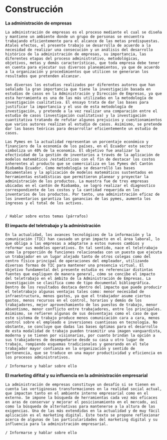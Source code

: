 # Construcción

**La administración de empresas**
    
    La administración de empresas es el proceso mediante el cual se diseña y mantiene un ambiente donde un grupo de personas se encuentra trabajando eficientemente para el alcance de las metas predispuestas. Atales efectos, el presente trabajo se desarrolla de acuerdo a la necesidad de realizar una consecución y un análisis del desarrollo histórico de la administración de empresas, su importancia, las diferentes etapas del proceso administrativo, metodológicas, objetivos, metas y demás características, que toda empresa debe tener en cuenta para ejecutar sus diversos planeamientos, ya que de acuerdo a la organización y procedimientos que utilicen se generaran los resultados que pretenden alcanzar.

    Son diversos los estudios realizados por diferentes autores que han señalado la gran importancia que tiene la investigación basada en estudios de casos en la Administración y Dirección de Empresas, ya que esta herramienta es una de las más utilizadas en la metodología de investigación cualitativa. El ensayo trata de dar las bases para justificar la importancia y el uso de esta metodología de investigación, y pretende a la vez realizar una comparación entre el estudio de casos (investigación cualitativa) y la investigación cuantitativa tratando de refutar algunos prejuicios y cuestionamientos que varios autores realizan al estudio de casos. Asimismo, se pretende dar las bases teóricas para desarrollar eficientemente un estudio de casos.

    Las Pymes en la actualidad representan un porcentaje económico y financiero de la economía de los países, en el Ecuador este sector simboliza un 40% de la economía. El objetivo fue analizar la efectividad de la gestión de inventarios a través de la aplicación de modelos matemáticos /estadísticos con el fin de destacar los costos inherentes al producto que se comercializa en las Pymes del Cantón Riobamba Ecuador. Como metodología se desarrolló las bases documentales y la aplicación de modelos matemáticos sustentados en herramientas estadísticas que permitieron planear y proyectar la administración de los productos. La muestra fue de tres empresas ubicadas en el cantón de Riobamba, se logró realizar el diagnostico correspondiente de los costos y la cantidad requerida en los inventarios de los productos. Por tanto, una administración eficaz de los inventarios garantiza las ganancias de las pymes, aumenta los ingresos y el total de los activos.


    / Hablar sobre estos temas (párrafos)

**El impacto del teletrabajo y la administración**
   
    En la actualidad, los avances tecnológicos de la información y la comunicación (TIC) han causado un gran impacto en el área laboral, lo que obliga a las empresas a adaptarse a estos nuevos cambios y reformar sus modelos operativos. En tal sentido, nace el teletrabajo como la proporción de funciones relacionadas con un puesto que ejecuta un trabajador en un lugar alejado tanto de otros colegas como del centro físico principal de operaciones del empleador, utilizando diversas formas de TIC para mantener una presencia virtual. El objetivo fundamental del presente estudio es referenciar distintas fuentes que expliquen de manera general, cómo se concibe el impacto del teletrabajo en el ámbito de la Administración de Empresas. La investigación se clasifica como de tipo documental bibliográfica. Dentro de los resultados destaca dentro del impacto que puede producir el teletrabajo algunas ventajas tales como: menor necesidad de infraestructura, menos gastos, ya que el trabajador asume ciertos gastos, menos recursos en el control, horarios y demás de los trabajadores, mejor aprovechamiento de los puestos de trabajo, menor absentismo, menor conflicto entre trabajadores, entre los principales. Asimismo, se refieren algunas de sus desventajas como el caso de que este sistema de trabajo produce menos comunicación cara a cara, menos control sobre el empleado e inversiones cuantiosas en tecnología. No obstante, se concluye que dadas las bases óptimas para el desarrollo de esta modalidad de trabajo pueden trasmitir una imagen vanguardista, moderna y se tienen por visionarias, por cuanto brindan la opción a sus trabajadores de desempeñarse desde su casa u otro lugar de trabajo, rompiendo esquemas tradicionales y generando en el tele trabajador mayor confianza en la organización y sentido de pertenencia, que se traduce en una mayor productividad y eficiencia en los procesos administrativos.

    / Informarse y hablar sobre ello

**El marketing difital y su influencia en la administración empresarial**
    
    La administración de empresas constituye un desafío si se tienen en cuenta las vertiginosas transformaciones en la realidad social actual, que impactan tanto en el ambiente interno empresarial como en el externo. Se impone la búsqueda de herramientas cada vez más eficaces en aras de conservar y mejorar el posicionamiento en el mercado, así como la búsqueda de alternativas para mantenerse a la altura de las exigencias. Una de las más extendidas en la actualidad y de muy fácil aplicación es el marketing digital. Este texto se propone reflexionar acerca de algunas de las particularidades del marketing digital y su influencia para la administración empresarial.

    / Informarse y hablar sobre ello